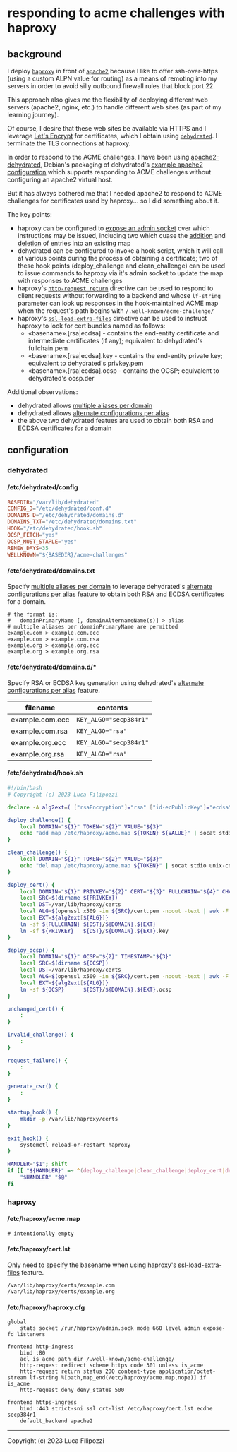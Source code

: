 # responding to acme challenges with haproxy

## background

I deploy [`haproxy`](https://github.com/haproxy/haproxy) in front of [`apache2`](https://github.com/apache/httpd) because I like to offer ssh-over-https (using a custom ALPN value for routing) as a means of remoting into my servers in order to avoid silly outbound firewall rules that block port 22.

This approach also gives me the flexibility of deploying different web servers (apache2, nginx, etc.) to handle different web sites (as part of my learning journey).

Of course, I desire that these web sites be available via HTTPS and I leverage [Let's Encrypt](https://letsencrypt.org/) for certificates, which I obtain using [`dehydrated`](https://github.com/dehydrated-io/dehydrated). I terminate the TLS connections at haproxy.

In order to respond to the ACME challenges, I have been using [apache2-dehydrated](https://packages.debian.org/bullseye/dehydrated-apache2), Debian's packaging of dehydrated's [example apache2 configuration](https://github.com/dehydrated-io/dehydrated/blob/5c1551e946456f534cf46b6ebabe4353bf0b0530/docs/wellknown.md#apache-example-config) which supports responding to ACME challenges without configuring an apache2 virtual host.

But it has always bothered me that I needed apache2 to respond to ACME challenges for certificates used by haproxy... so I did something about it.

The key points:

* haproxy can be configured to [expose an admin socket](http://docs.haproxy.org/2.6/configuration.html#stats%20socket) over which instructions may be issued, including two which cuase the [addition](http://docs.haproxy.org/2.6/management.html#add%20map) and [deletion](http://docs.haproxy.org/2.6/management.html#del%20map) of entries into an existing map
* dehydrated can be configured to invoke a hook script, which it will call at various points during the process of obtaining a certificate; two of these hook points (deploy_challenge and clean_challenge) can be used to issue commands to haproxy via it's admin socket to update the map with responses to ACME challenges
* haproxy's [`http-request return`](http://docs.haproxy.org/2.6/configuration.html#http-request%20return) directive can be used to respond to client requests without forwarding to a backend and whose `lf-string` parameter can look up responses in the hook-maintained ACME map when the request's path begins with `/.well-known/acme-challenge/`
* haproxy's [`ssl-load-extra-files`](http://docs.haproxy.org/2.6/configuration.html#3.1-ssl-load-extra-files) directive can be used to instruct haproxy to look for cert bundles named as follows:
    * «basename».\[rsa|ecdsa\] - contains the end-entity certificate and intermediate certificates (if any); equivalent to dehydrated's fullchain.pem
    * «basename».\[rsa|ecdsa\].key - contains the end-entity private key; equivalent to dehydrated's privkey.pem
    * «basename».\[rsa|ecdsa\].ocsp - contains the OCSP; equivalent to dehydrated's ocsp.der

Additional observations:
* dehydrated allows [multiple aliases per domain](https://github.com/dehydrated-io/dehydrated/blob/master/docs/domains_txt.md#aliases)
* dehydrated allows [alternate configurations per alias](https://github.com/dehydrated-io/dehydrated/blob/master/docs/per-certificate-config.md)
* the above two dehydrated featues are used to obtain both RSA and ECDSA certificates for a domain

## configuration

### dehydrated

#### /etc/dehydrated/config

```toml
BASEDIR="/var/lib/dehydrated"
CONFIG_D="/etc/dehydrated/conf.d"
DOMAINS_D="/etc/dehydrated/domains.d"
DOMAINS_TXT="/etc/dehydrated/domains.txt"
HOOK="/etc/dehydrated/hook.sh"
OCSP_FETCH="yes"
OCSP_MUST_STAPLE="yes"
RENEW_DAYS=35
WELLKNOWN="${BASEDIR}/acme-challenges"
```

#### /etc/dehydrated/domains.txt

Specify [multiple aliases per domain](https://github.com/dehydrated-io/dehydrated/blob/master/docs/domains_txt.md#aliases) to leverage dehydrated's [alternate configurations per alias](https://github.com/dehydrated-io/dehydrated/blob/master/docs/per-certificate-config.md) feature to obtain both RSA and ECDSA certificates for a domain.

```text
# the format is:
#   domainPrimaryName [, domainAlternameName(s)] > alias
# multiple aliases per domainPrimaryName are permitted
example.com > example.com.ecc
example.com > example.com.rsa
example.org > example.org.ecc
example.org > example.org.rsa
```

#### /etc/dehydrated/domains.d/*

Specify RSA or ECDSA key generation using dehydrated's [alternate configurations per alias](https://github.com/dehydrated-io/dehydrated/blob/master/docs/per-certificate-config.md) feature.

| filename        | contents               |
| --------------- | ---------------------- |
| example.com.ecc | `KEY_ALGO="secp384r1"` |
| example.com.rsa | `KEY_ALGO="rsa"`       |
| example.org.ecc | `KEY_ALGO="secp384r1"` |
| example.org.rsa | `KEY_ALGO="rsa"`       |

#### /etc/dehydrated/hook.sh

```bash
#!/bin/bash
# Copyright (c) 2023 Luca Filipozzi

declare -A alg2ext=( ["rsaEncryption"]="rsa" ["id-ecPublicKey"]="ecdsa" )

deploy_challenge() {
    local DOMAIN="${1}" TOKEN="${2}" VALUE="${3}"
    echo "add map /etc/haproxy/acme.map ${TOKEN} ${VALUE}" | socat stdio unix-connect:/run/haproxy/admin.sock
}

clean_challenge() {
    local DOMAIN="${1}" TOKEN="${2}" VALUE="${3}"
    echo "del map /etc/haproxy/acme.map ${TOKEN}" | socat stdio unix-connect:/run/haproxy/admin.sock
}

deploy_cert() {
    local DOMAIN="${1}" PRIVKEY="${2}" CERT="${3}" FULLCHAIN="${4}" CHAIN="${5}" TIMESTAMP="${6}"
    local SRC=$(dirname ${PRIVKEY})
    local DST=/var/lib/haproxy/certs
    local ALG=$(openssl x509 -in ${SRC}/cert.pem -noout -text | awk -F':' '/Public Key Algorithm/ {print $2}' | tr -d ' ')
    local EXT=${alg2ext[${ALG}]}
    ln -sf ${FULLCHAIN} ${DST}/${DOMAIN}.${EXT}
    ln -sf ${PRIVKEY}   ${DST}/${DOMAIN}.${EXT}.key
}

deploy_ocsp() {
    local DOMAIN="${1}" OCSP="${2}" TIMESTAMP="${3}"
    local SRC=$(dirname ${OCSP})
    local DST=/var/lib/haproxy/certs
    local ALG=$(openssl x509 -in ${SRC}/cert.pem -noout -text | awk -F':' '/Public Key Algorithm/ {print $2}' | tr -d ' ')
    local EXT=${alg2ext[${ALG}]}
    ln -sf ${OCSP}      ${DST}/${DOMAIN}.${EXT}.ocsp
}

unchanged_cert() {
    :
}

invalid_challenge() {
    :
}

request_failure() {
    :
}

generate_csr() {
    :
}

startup_hook() {
    mkdir -p /var/lib/haproxy/certs
}

exit_hook() {
    systemctl reload-or-restart haproxy
}

HANDLER="$1"; shift
if [[ "${HANDLER}" =~ ^(deploy_challenge|clean_challenge|deploy_cert|deploy_ocsp|unchanged_cert|invalid_challenge|request_failure|generate_csr|startup_hook|exit_hook)$ ]]; then
    "$HANDLER" "$@"
fi
```

### haproxy

#### /etc/haproxy/acme.map

```plaintext
# intentionally empty
```

#### /etc/haproxy/cert.lst

Only need to specify the basename when using haproxy's [ssl-load-extra-files](http://docs.haproxy.org/2.6/configuration.html#ssl-load-extra-files) feature.

```plaintext
/var/lib/haproxy/certs/example.com
/var/lib/haproxy/certs/example.org
```

#### /etc/haproxy/haproxy.cfg

```haproxy
global
    stats socket /run/haproxy/admin.sock mode 660 level admin expose-fd listeners

frontend http-ingress
    bind :80
    acl is_acme path_dir /.well-known/acme-challenge/
    http-request redirect scheme https code 301 unless is_acme
    http-request return status 200 content-type application/octet-stream lf-string %[path,map_end(/etc/haproxy/acme.map,nope)] if is_acme
    http-request deny deny_status 500
    
frontend https-ingress
    bind :443 strict-sni ssl crt-list /etc/haproxy/cert.lst ecdhe secp384r1
    default_backend apache2
```

---
Copyright (c) 2023 Luca Filipozzi
